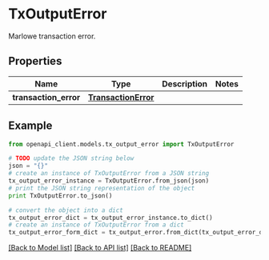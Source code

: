 # TxOutputError

Marlowe transaction error.

## Properties
Name | Type | Description | Notes
------------ | ------------- | ------------- | -------------
**transaction_error** | [**TransactionError**](TransactionError.md) |  | 

## Example

```python
from openapi_client.models.tx_output_error import TxOutputError

# TODO update the JSON string below
json = "{}"
# create an instance of TxOutputError from a JSON string
tx_output_error_instance = TxOutputError.from_json(json)
# print the JSON string representation of the object
print TxOutputError.to_json()

# convert the object into a dict
tx_output_error_dict = tx_output_error_instance.to_dict()
# create an instance of TxOutputError from a dict
tx_output_error_form_dict = tx_output_error.from_dict(tx_output_error_dict)
```
[[Back to Model list]](../README.md#documentation-for-models) [[Back to API list]](../README.md#documentation-for-api-endpoints) [[Back to README]](../README.md)


